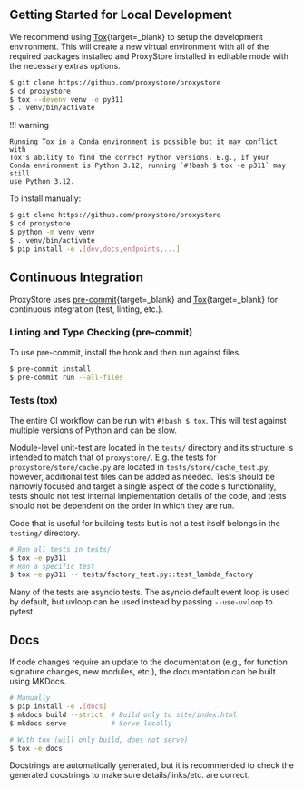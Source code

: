 ## Getting Started for Local Development

We recommend using [Tox](https://tox.wiki/en/latest/index.html){target=_blank}
to setup the development environment. This will create a new virtual
environment with all of the required packages installed
and ProxyStore installed in editable mode with the necessary extras options.

```bash
$ git clone https://github.com/proxystore/proxystore
$ cd proxystore
$ tox --devenv venv -e py311
$ . venv/bin/activate
```

!!! warning

    Running Tox in a Conda environment is possible but it may conflict with
    Tox's ability to find the correct Python versions. E.g., if your
    Conda environment is Python 3.12, running `#!bash $ tox -e p311` may still
    use Python 3.12.

To install manually:
```bash
$ git clone https://github.com/proxystore/proxystore
$ cd proxystore
$ python -m venv venv
$ . venv/bin/activate
$ pip install -e .[dev,docs,endpoints,...]
```

## Continuous Integration

ProxyStore uses [pre-commit](https://pre-commit.com/){target=_blank} and
[Tox](https://tox.wiki/en/latest/index.html){target=_blank} for continuous integration
(test, linting, etc.).

### Linting and Type Checking (pre-commit)

To use pre-commit, install the hook and then run against files.

```bash
$ pre-commit install
$ pre-commit run --all-files
```

### Tests (tox)

The entire CI workflow can be run with `#!bash $ tox`.
This will test against multiple versions of Python and can be slow.

Module-level unit-test are located in the `tests/` directory and its
structure is intended to match that of `proxystore/`.
E.g. the tests for `proxystore/store/cache.py` are located in
`tests/store/cache_test.py`; however, additional test files can be added
as needed. Tests should be narrowly focused and target a single aspect of the
code's functionality, tests should not test internal implementation details of
the code, and tests should not be dependent on the order in which they are run.

Code that is useful for building tests but is not a test itself belongs in the
`testing/` directory.

```bash
# Run all tests in tests/
$ tox -e py311
# Run a specific test
$ tox -e py311 -- tests/factory_test.py::test_lambda_factory
```

Many of the tests are asyncio tests.
The asyncio default event loop is used by default, but uvloop can be used
instead by passing `--use-uvloop` to pytest.

## Docs

If code changes require an update to the documentation (e.g., for function
signature changes, new modules, etc.), the documentation can be built using
MKDocs.

```bash
# Manually
$ pip install -e .[docs]
$ mkdocs build --strict  # Build only to site/index.html
$ mkdocs serve           # Serve locally

# With tox (will only build, does not serve)
$ tox -e docs
```

Docstrings are automatically generated, but it is recommended to check the
generated docstrings to make sure details/links/etc. are correct.
